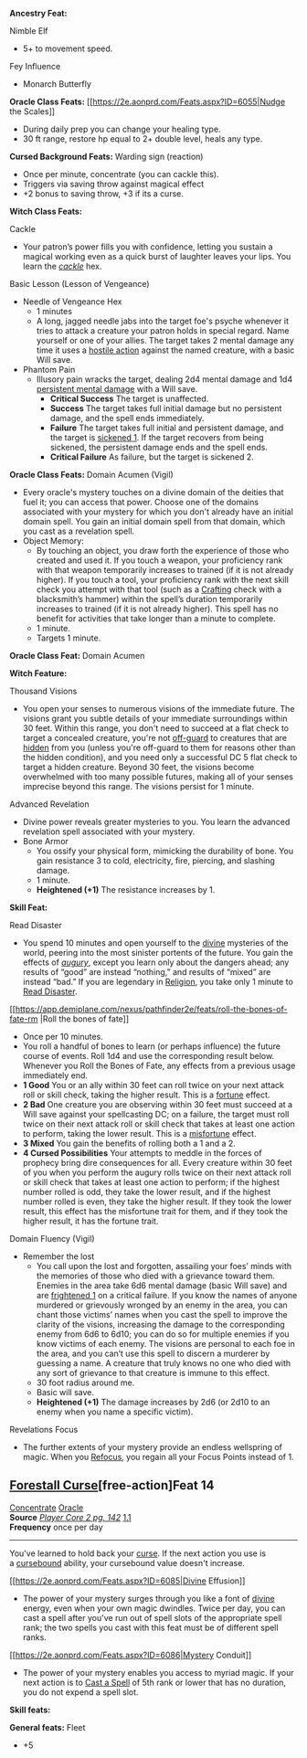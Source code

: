 
**Ancestry Feat:** 

Nimble Elf
- 5+ to movement speed.

Fey Influence
- Monarch Butterfly

**Oracle Class Feats:** 
[[https://2e.aonprd.com/Feats.aspx?ID=6055|Nudge the Scales]]
- During daily prep you can change your healing type.
- 30 ft range, restore hp equal to 2+ double level, heals any type.


**Cursed Background Feats:** 
Warding sign (reaction)
- Once per minute, concentrate (you can cackle this).
- Triggers via saving throw against magical effect
- +2 bonus to saving throw, +3 if its a curse.


**Witch Class Feats:** 

Cackle
- Your patron’s power fills you with confidence, letting you sustain a magical working even as a quick burst of laughter leaves your lips. You learn the [_cackle_](https://2e.aonprd.com/Spells.aspx?ID=1875) hex.

Basic Lesson (Lesson of Vengeance)
- Needle of Vengeance Hex
	- 1 minutes
	- A long, jagged needle jabs into the target foe's psyche whenever it tries to attack a creature your patron holds in special regard. Name yourself or one of your allies. The target takes 2 mental damage any time it uses a [hostile action](https://2e.aonprd.com/Rules.aspx?ID=300) against the named creature, with a basic Will save.
- Phantom Pain
	- Illusory pain wracks the target, dealing 2d4 mental damage and 1d4 [persistent mental damage](https://2e.aonprd.com/Conditions.aspx?ID=29) with a Will save.
		- **Critical Success** The target is unaffected.  
		- **Success** The target takes full initial damage but no persistent damage, and the spell ends immediately.  
		- **Failure** The target takes full initial and persistent damage, and the target is [sickened 1](https://2e.aonprd.com/Conditions.aspx?ID=34). If the target recovers from being sickened, the persistent damage ends and the spell ends.  
		- **Critical Failure** As failure, but the target is sickened 2.


**Oracle Class Feats:** 
Domain Acumen (Vigil)
- Every oracle's mystery touches on a divine domain of the deities that fuel it; you can access that power. Choose one of the domains associated with your mystery for which you don't already have an initial domain spell. You gain an initial domain spell from that domain, which you cast as a revelation spell.
- Object Memory:
	- By touching an object, you draw forth the experience of those who created and used it. If you touch a weapon, your proficiency rank with that weapon temporarily increases to trained (if it is not already higher). If you touch a tool, your proficiency rank with the next skill check you attempt with that tool (such as a [Crafting](https://2e.aonprd.com/Skills.aspx?ID=4) check with a blacksmith’s hammer) within the spell’s duration temporarily increases to trained (if it is not already higher). This spell has no benefit for activities that take longer than a minute to complete.
	- 1 minute.
	- Targets 1 minute.

**Oracle Class Feat:** Domain Acumen

**Witch Feature:** 

Thousand Visions
- You open your senses to numerous visions of the immediate future. The visions grant you subtle details of your immediate surroundings within 30 feet. Within this range, you don't need to succeed at a flat check to target a concealed creature, you're not [off-guard](https://2e.aonprd.com/Conditions.aspx?ID=58) to creatures that are [hidden](https://2e.aonprd.com/Conditions.aspx?ID=79) from you (unless you're off-guard to them for reasons other than the hidden condition), and you need only a successful DC 5 flat check to target a hidden creature. Beyond 30 feet, the visions become overwhelmed with too many possible futures, making all of your senses imprecise beyond this range. The visions persist for 1 minute.

Advanced Revelation
- Divine power reveals greater mysteries to you. You learn the advanced revelation spell associated with your mystery.
- Bone Armor
	- You ossify your physical form, mimicking the durability of bone. You gain resistance 3 to cold, electricity, fire, piercing, and slashing damage.
	- 1 minute.
	- **Heightened (+1)** The resistance increases by 1.


**Skill Feat:** 

Read Disaster
- You spend 10 minutes and open yourself to the [divine](https://2e.aonprd.com/Traits.aspx?ID=579) mysteries of the world, peering into the most sinister portents of the future. You gain the effects of [_augury_](https://2e.aonprd.com/Spells.aspx?ID=1445), except you learn only about the dangers ahead; any results of “good” are instead “nothing,” and results of “mixed” are instead “bad.” If you are legendary in [Religion](https://2e.aonprd.com/Skills.aspx?ID=46), you take only 1 minute to [Read Disaster](https://2e.aonprd.com/Feats.aspx?ID=1496).


[[https://app.demiplane.com/nexus/pathfinder2e/feats/roll-the-bones-of-fate-rm |Roll the bones of fate]]
- Once per 10 minutes.
- You roll a handful of bones to learn (or perhaps influence) the future course of events. Roll 1d4 and use the corresponding result below. Whenever you Roll the Bones of Fate, any effects from a previous usage immediately end.  
- **1 Good** You or an ally within 30 feet can roll twice on your next attack roll or skill check, taking the higher result. This is a [fortune](https://2e.aonprd.com/Traits.aspx?ID=612) effect.  
- **2 Bad** One creature you are observing within 30 feet must succeed at a Will save against your spellcasting DC; on a failure, the target must roll twice on their next attack roll or skill check that takes at least one action to perform, taking the lower result. This is a [misfortune](https://2e.aonprd.com/Traits.aspx?ID=654) effect.  
- **3 Mixed** You gain the benefits of rolling both a 1 and a 2.  
- **4 Cursed Possibilities** Your attempts to meddle in the forces of prophecy bring dire consequences for all. Every creature within 30 feet of you when you perform the augury rolls twice on their next attack roll or skill check that takes at least one action to perform; if the highest number rolled is odd, they take the lower result, and if the highest number rolled is even, they take the higher result. If they took the lower result, this effect has the misfortune trait for them, and if they took the higher result, it has the fortune trait.

Domain Fluency (Vigil)
- Remember the lost
	- You call upon the lost and forgotten, assailing your foes’ minds with the memories of those who died with a grievance toward them. Enemies in the area take 6d6 mental damage (basic Will save) and are [frightened 1](https://2e.aonprd.com/Conditions.aspx?ID=19) on a critical failure. If you know the names of anyone murdered or grievously wronged by an enemy in the area, you can chant those victims’ names when you cast the spell to improve the clarity of the visions, increasing the damage to the corresponding enemy from 6d6 to 6d10; you can do so for multiple enemies if you know victims of each enemy. The visions are personal to each foe in the area, and you can’t use this spell to discern a murderer by guessing a name. A creature that truly knows no one who died with any sort of grievance to that creature is immune to this effect.
	- 30 foot radius around me.
	- Basic will save.
	- **Heightened (+1)** The damage increases by 2d6 (or 2d10 to an enemy when you name a specific victim).


Revelations Focus
- The further extents of your mystery provide an endless wellspring of magic. When you [Refocus](https://2e.aonprd.com/Actions.aspx?ID=2621), you regain all your Focus Points instead of 1.

## [Forestall Curse](https://2e.aonprd.com/Feats.aspx?ID=6077)[free-action]Feat 14

[Concentrate](https://2e.aonprd.com/Traits.aspx?ID=561) [Oracle](https://2e.aonprd.com/Traits.aspx?ID=817)   
**Source** [_Player Core 2 pg. 142_](https://2e.aonprd.com/Sources.aspx?ID=227) [1.1](https://2e.aonprd.com/Sources.aspx?ID=227)  
**Frequency** once per day  

---

You've learned to hold back your [curse](https://2e.aonprd.com/Traits.aspx?ID=566). If the next action you use is a [cursebound](https://2e.aonprd.com/Traits.aspx?ID=800) ability, your cursebound value doesn't increase.


[[https://2e.aonprd.com/Feats.aspx?ID=6085|Divine Effusion]]
- The power of your mystery surges through you like a font of [divine](https://2e.aonprd.com/Traits.aspx?ID=579) energy, even when your own magic dwindles. Twice per day, you can cast a spell after you've run out of spell slots of the appropriate spell rank; the two spells you cast with this feat must be of different spell ranks.

[[https://2e.aonprd.com/Feats.aspx?ID=6086|Mystery Conduit]] 
- The power of your mystery enables you access to myriad magic. If your next action is to [Cast a Spell](https://2e.aonprd.com/Actions.aspx?ID=2734) of 5th rank or lower that has no duration, you do not expend a spell slot.


**Skill feats:**


**General feats:**
Fleet
- +5
